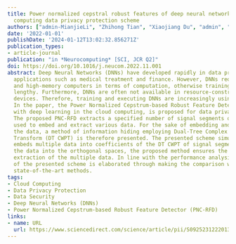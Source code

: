 ```yaml
---
title: Power normalized cepstral robust features of deep neural networks in a cloud
  computing data privacy protection scheme
authors: ["admin-MianjieLi", "Zhihong Tian", "Xiaojiang Du", "admin", "Chun Shan", "Mohsen Guizani"]
date: '2022-01-01'
publishDate: '2024-01-12T13:02:32.856271Z'
publication_types:
- article-journal
publication: "in *Neurocomputing* [SCI, JCR Q2]"
doi: https://doi.org/10.1016/j.neucom.2022.11.001
abstract: Deep Neural Networks (DNNs) have developed rapidly in data privacy protection
  applications such as medical treatment and finance. However, DNNs require high-speed
  and high-memory computers in terms of computation, otherwise training can be very
  lengthy. Furthermore, DNNs are often not available in resource-constrained mobile
  devices. Therefore, training and executing DNNs are increasingly using cloud computing.
  In the paper, the Power Normalized Cepstrum-based Robust Feature Detector (PNC-RFD),
  with deep learning in the cloud computing, is proposed for data privacy protection.
  The proposed PNC-RFD extracts a specified number of signal segments of high robustness
  used to embed and extract various data. For the sake of embedding and extracting
  the data, a method of information hiding employing Dual-Tree Complex Wavelet Packet
  Transform (DT CWPT) is therefore presented. The presented scheme simultaneously
  embeds multiple data into coefficients of the DT CWPT of signal segments. By embedding
  the data into the orthogonal spaces, the proposed method ensures the independent
  extraction of the multiple data. In line with the performance analysis, the superiority
  of the presented scheme is elaborated through making the comparison with the current
  state-of-the-art methods.
tags:
- Cloud Computing
- Data Privacy Protection
- Data Security
- Deep Neural Networks (DNNs)
- Power Normalized Cepstrum-based Robust Feature Detector (PNC-RFD)
links:
- name: URL
  url: https://www.sciencedirect.com/science/article/pii/S0925231222013741
---
```

